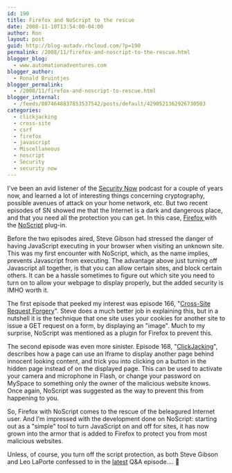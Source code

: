 ```yaml
---
id: 190
title: Firefox and NoScript to the rescue
date: 2008-11-10T13:54:00-04:00
author: Ron
layout: post
guid: http://blog-autadv.rhcloud.com/?p=190
permalink: /2008/11/firefox-and-noscript-to-the-rescue.html
blogger_blog:
  - www.automationadventures.com
blogger_author:
  - Ronald Bruintjes
blogger_permalink:
  - /2008/11/firefox-and-noscript-to-rescue.html
blogger_internal:
  - /feeds/8074648837853537542/posts/default/4290521362926730503
categories:
  - clickjacking
  - cross-site
  - csrf
  - firefox
  - javascript
  - Miscellaneous
  - noscript
  - Security
  - security now
---
```

I've been an avid listener of the <a href="http://www.grc.com/securitynow.htm" target="_blank">Security Now</a> podcast for a couple of years now, and learned a lot of interesting things concerning cryptography, possible avenues of attack on your home network, etc. But two recent episodes of SN showed me that the Internet is a dark and dangerous place, and that you need all the protection you can get. In this case, <a href="http://www.firefox.com/" target="_blank">Firefox </a>with the <a href="http://noscript.net/" target="_blank">NoScript</a> plug-in.

Before the two episodes aired, Steve Gibson had stressed the danger of having JavaScript executing in your browser when visiting an unknown site. This was my first encounter with NoScript, which, as the name implies, prevents Javascript from executing. The advantage above just turning off Javascript all together, is that you can allow certain sites, and block certain others. It can be a hassle sometimes to figure out which site you need to turn on to allow your webpage to display properly, but the added security is IMHO worth it.

The first episode that peeked my interest was episode 166, "<a href="http://www.grc.com/sn/sn-166.htm" target="_blank">Cross-Site Request Forgery</a>". Steve does a much better job in explaining this, but in a nutshell it is the technique that one site uses your cookies for another site to issue a GET request on a form, by displaying an "image". Much to my surprise, NoScript was mentioned as a plugin for Firefox to prevent this.

The second episode was even more sinister. Episode 168, "<a href="http://www.grc.com/sn/sn-168.htm" target="_blank">ClickJacking</a>", describes how a page can use an Iframe to display another page behind innocent looking content, and trick you into clicking on a button in the hidden page instead of on the displayed page. This can be used to activate your camera and microphone in Flash, or change your password on MySpace to something only the owner of the malicious website knows. Once again, NoScript was suggested as the way to prevent this from happening to you.

So, Firefox with NoScript comes to the rescue of the beleagured Internet user. And I'm impressed with the development done on NoScript: starting out as a "simple" tool to turn JavaScript on and off for sites, it has now grown into the armor that is added to Firefox to protect you from most malicious websites.

Unless, of course, you turn off the script protection, as both Steve Gibson and Leo LaPorte confessed to in the <a href="http://www.grc.com/sn/sn-169.htm" target="_blank">latest</a> Q&A episode.... 🙂